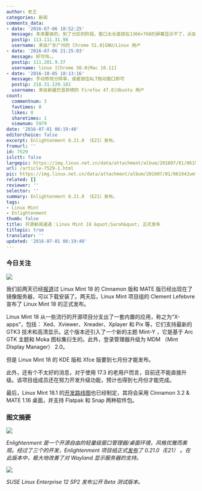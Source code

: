 ```yaml
---
author: 老王
categories: 新闻
comments_data:
- date: '2016-07-06 10:52:25'
  message: 本来要装的，到了分区的阶段，窗口太长底部在1366×768的屏幕显示不了，点击不了确定，分不了区
  postip: 113.111.31.98
  username: 来自广东广州的 Chrome 51.0|GNU/Linux 用户
- date: '2016-07-06 21:25:03'
  message: 好可怜。。
  postip: 111.201.9.37
  username: linux [Chrome 50.0|Mac 10.11]
- date: '2016-10-05 18:13:16'
  message: 手动修改分辨率，或者按住ALT拖动窗口即可
  postip: 218.31.129.181
  username: 来自新疆巴音郭楞的 Firefox 47.0|Ubuntu 用户
count:
  commentnum: 3
  favtimes: 0
  likes: 0
  sharetimes: 1
  viewnum: 5979
date: '2016-07-01 06:19:40'
editorchoice: false
excerpt: Enlightenment 0.21.0 （E21）发布。
fromurl: ''
id: 7529
islctt: false
largepic: https://img.linux.net.cn/data/attachment/album/201607/01/061942umtmtgw3tmunz8uu.jpg
url: /article-7529-1.html
pic: https://img.linux.net.cn/data/attachment/album/201607/01/061942umtmtgw3tmunz8uu.jpg.thumb.jpg
related: []
reviewer: ''
selector: ''
summary: Enlightenment 0.21.0 （E21）发布。
tags:
- Linux Mint
- Enlightenment
thumb: false
title: 开源新闻速递：Linux Mint 18 &quot;Sarah&quot; 正式发布
titlepic: true
translator: ''
updated: '2016-07-01 06:19:40'
---
```


### 今日关注


![](https://img.linux.net.cn/data/attachment/album/201607/01/061942umtmtgw3tmunz8uu.jpg)


我们前两天已经[报道](/article-7520-1.html)过 Linux Mint 18 的 Cinnamon 版和 MATE 版已经出现在了镜像服务器，可以下载安装了。两天后，Linux Mint 项目组的 Clement Lefebvre 宣布了 Linux Mint 18 的正式发布。


Linux Mint 18 从一些流行的开源项目分支出了一套内置的应用，称之为“X-apps”，包括： Xed、Xviewer、Xreader、Xplayer 和 Pix 等，它们支持最新的 GTK3 技术和高清显示。这个版本还引入了一个新的主题 Mint-Y ，它是基于 Arc GTK 主题和 Moka 图标集衍生的。此外，登录管理器升级为 MDM （Mint Display Manager） 2.0。


但是 Linux Mint 18 的 KDE 版和 Xfce 版要到七月份才能发布。


此外，还有个不太好的消息，对于使用 17.3 的老用户而言，目前还不能直接升级。该项目组成员还在努力开发升级功能，预计也得到七月份才能完成。


最后，Linux Mint 18.1 的[开发路线图](https://github.com/linuxmint/Roadmap#linux-mint-181)也已经制定，其将会采用 Cinnamon 3.2 & MATE 1.16 桌面，并支持 Flatpak 和 Snap 两种软件包。


### 图文摘要


![](https://img.linux.net.cn/data/attachment/album/201607/01/055359fh2gqdpb2lphdvuk.jpg)


*Enlightenment 是一个开源自由的轻量级窗口管理器/桌面环境，风格优雅而美观。经过了三个的开发，Enlightenment 项目组正式[发布](https://www.enlightenment.org/news/e21_release)了 0.21.0（E21） 。在此版本中，极大地改善了对 Wayland 显示服务器的支持。*


![](https://img.linux.net.cn/data/attachment/album/201607/01/061503fi7csa5i0ifztitx.jpg)


*SUSE Linux Enterprise 12 SP2 发布公开 Beta 测试版本。*